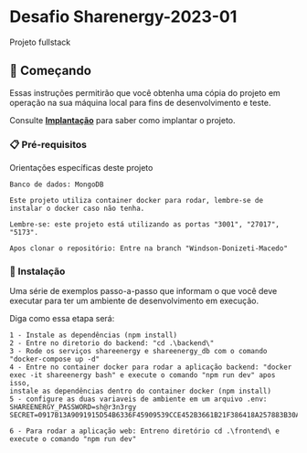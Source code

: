 # Desafio Sharenergy-2023-01

Projeto fullstack

## 🚀 Começando

Essas instruções permitirão que você obtenha uma cópia do projeto em operação na sua máquina local para fins de desenvolvimento e teste.

Consulte **[Implantação](#-implanta%C3%A7%C3%A3o)** para saber como implantar o projeto.

### 📋 Pré-requisitos

Orientações específicas deste projeto

```
Banco de dados: MongoDB

Este projeto utiliza container docker para rodar, lembre-se de instalar o docker caso não tenha.

Lembre-se: este projeto está utilizando as portas "3001", "27017", "5173".

Apos clonar o repositório: Entre na branch "Windson-Donizeti-Macedo"

```

### 🔧 Instalação

Uma série de exemplos passo-a-passo que informam o que você deve executar para ter um ambiente de desenvolvimento em execução.

Diga como essa etapa será:

```
1 - Instale as dependências (npm install)
2 - Entre no diretorio do backend: "cd .\backend\"
3 - Rode os serviços shareenergy e shareenergy_db com o comando "docker-compose up -d"
4 - Entre no container docker para rodar a aplicação backend: "docker exec -it shareenergy bash" e execute o comando "npm run dev" apos isso,
instale as dependências dentro do container docker (npm install)
5 - configure as duas variaveis de ambiente em um arquivo .env:
SHAREENERGY_PASSWORD=sh@r3n3rgy
SECRET=0917B13A9091915D54B6336F45909539CCE452B3661B21F386418A257883B30A

6 - Para rodar a aplicação web: Entreno diretório cd .\frontend\ e execute o comando "npm run dev"
```
